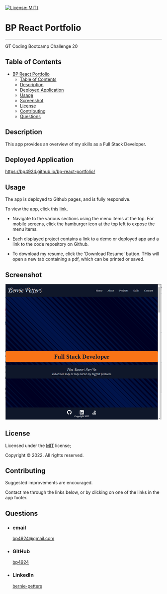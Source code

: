[![License: MIT}](https://img.shields.io/static/v1?label=License&message=MIT&color=yellow)](https://choosealicense.com/licenses/mit/)

# BP React Portfolio

---

GT Coding Bootcamp Challenge 20

## Table of Contents

- [BP React Portfolio](#bp-react-portfolio)
  - [Table of Contents](#table-of-contents)
  - [Description](#description)
  - [Deployed Application](#deployed-application)
  - [Usage](#usage)
  - [Screenshot](#screenshot)
  - [License](#license)
  - [Contributing](#contributing)
  - [Questions](#questions)

## Description

This app provides an overview of my skills as a Full Stack Developer.

## Deployed Application

https://bp4924.github.io/bp-react-portfolio/

## Usage

The app is deployed to Github pages, and is fully responsive.

To view the app, click this [link](https://bp4924.github.io/bp-react-portfolio/).

- Navigate to the various sections using the menu items at the top. For mobile screens, click the hamburger icon at the top left to expose the menu items.

- Each displayed project contains a link to a demo or deployed app and a link to the code repository on Github.

- To download my resume, click the 'Download Resume' button. THis will open a new tab containing a pdf, which can be printed or saved.

## Screenshot

![App Screenshot](/public/ss1.png)

## License

Licensed under the [MIT](https://choosealicense.com/licenses/mit/) license;

Copyright © 2022. All rights reserved.

## Contributing

Suggested improvements are encouraged.

Contact me through the links below, or by clicking on one of the links in the app footer.

## Questions

- ### email
  <a href="mailTo: bp4924@gmail.com?subject=Hello!" alt="" >bp4924@gmail.com</a>
- ### GitHub
  [bp4924](https://github.com/bp4924)
- ### LinkedIn
  [bernie-petters](https://linkedin.com/in/bernie-petters)

